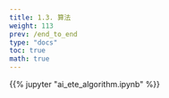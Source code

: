 ```yaml
---
title: 1.3. 算法
weight: 113
prev: /end_to_end
type: "docs" 
toc: true
math: true
---
```


{{% jupyter "ai_ete_algorithm.ipynb" %}}
